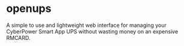 # openups
A simple to use and lightweight web interface for managing your CyberPower Smart App UPS without wasting money on an expensive RMCARD.
